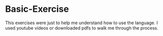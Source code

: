 # Basic-Exercise
This exercises were just to help me understand how to use the language.
I used youtube videos or downloaded pdfs to walk me through the process.

